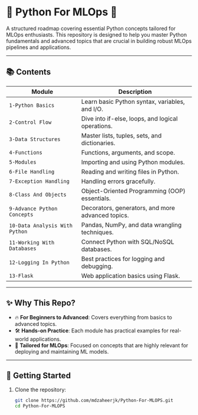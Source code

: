 # 🐍 Python For MLOps 🚀

A structured roadmap covering essential Python concepts tailored for MLOps enthusiasts. This repository is designed to help you master Python fundamentals and advanced topics that are crucial in building robust MLOps pipelines and applications.

---

## 📚 Contents

| Module                               | Description                                        |
|---------------------------------------|----------------------------------------------------|
| `1-Python Basics`                    | Learn basic Python syntax, variables, and I/O.     |
| `2-Control Flow`                     | Dive into if-else, loops, and logical operations.  |
| `3-Data Structures`                  | Master lists, tuples, sets, and dictionaries.      |
| `4-Functions`                        | Functions, arguments, and scope.                   |
| `5-Modules`                          | Importing and using Python modules.                |
| `6-File Handling`                    | Reading and writing files in Python.               |
| `7-Exception Handling`               | Handling errors gracefully.                        |
| `8-Class And Objects`                | Object-Oriented Programming (OOP) essentials.      |
| `9-Advance Python Concepts`          | Decorators, generators, and more advanced topics.  |
| `10-Data Analysis With Python`       | Pandas, NumPy, and data wrangling techniques.      |
| `11-Working With Databases`          | Connect Python with SQL/NoSQL databases.           |
| `12-Logging In Python`               | Best practices for logging and debugging.          |
| `13-Flask`                           | Web application basics using Flask.                |

---

## ✨ Why This Repo?

- 🔥 **For Beginners to Advanced**: Covers everything from basics to advanced topics.
- 🛠️ **Hands-on Practice**: Each module has practical examples for real-world applications.
- 🎯 **Tailored for MLOps**: Focused on concepts that are highly relevant for deploying and maintaining ML models.

---

## 📌 Getting Started

1. Clone the repository:
   ```bash
   git clone https://github.com/mdzaheerjk/Python-For-MLOPS.git
   cd Python-For-MLOPS
